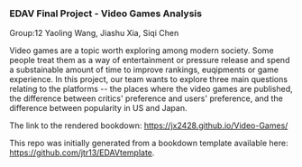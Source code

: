 ### EDAV Final Project - Video Games Analysis
Group:12 Yaoling Wang, Jiashu Xia, Siqi Chen

Video games are a topic worth exploring among modern society. Some people treat them as a way of entertainment or pressure release and spend a substainable amount of time to improve rankings, euqipments or game experience. In this project, our team wants to explore three main questions relating to the platforms -- the places where the video games are published, the difference between critics' preference and users' preference, and the difference between popularity in US and Japan. 

The link to the rendered bookdown: https://jx2428.github.io/Video-Games/

This repo was initially generated from a bookdown template available here: https://github.com/jtr13/EDAVtemplate.
